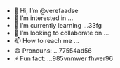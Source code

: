 - 👋 Hi, I’m @verefaadse
- 👀 I’m interested in ...
- 🌱 I’m currently learning ...33fg
- 💞️ I’m looking to collaborate on ...
- 📫 How to reach me ...
- 😄 Pronouns: ...77554ad56
- ⚡ Fun fact: ...985vnmwer
fhwer96
<!---65wer
verefaadse/verefaadse is a ✨ special ✨ repository because its `README.md` (this file) appears on your GitHub profile.
You can click the Preview link to take a look at your changes.
--->
